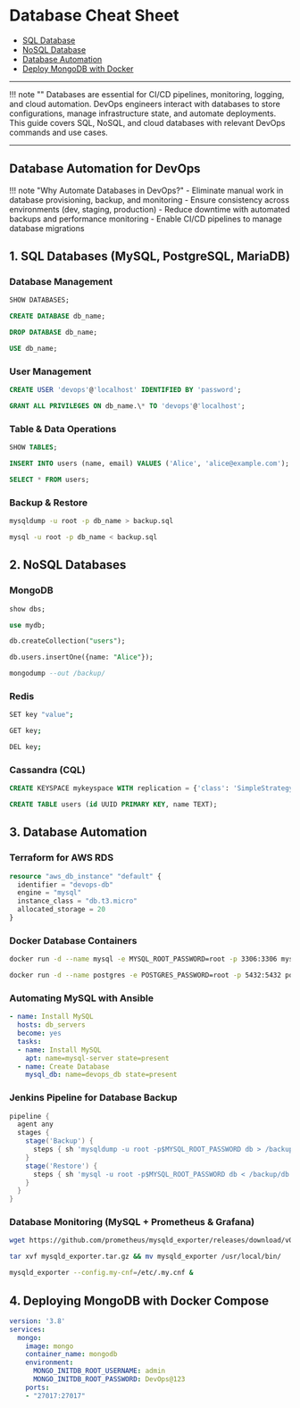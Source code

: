 # Database Cheat Sheet

- [SQL Database](#1-sql-databases-mysql-postgresql-mariadb)
- [NoSQL Database](#2-nosql-databases)
- [Database Automation](#3-database-automation)
- [Deploy MongoDB with Docker](#4-deploying-mongodb-with-docker-compose)

---

!!! note ""
    Databases are essential for CI/CD pipelines, monitoring, logging, and cloud automation. DevOps engineers interact with databases to store configurations, manage infrastructure state, and automate deployments. This guide covers SQL, NoSQL, and cloud databases with relevant DevOps commands and use cases.

---

## Database Automation for DevOps

!!! note "Why Automate Databases in DevOps?"
    - Eliminate manual work in database provisioning, backup, and monitoring
    - Ensure consistency across environments (dev, staging, production)
    - Reduce downtime with automated backups and performance monitoring
    - Enable CI/CD pipelines to manage database migrations

## 1. SQL Databases (MySQL, PostgreSQL, MariaDB)

### Database Management

```sql title="List databases"
SHOW DATABASES;
```
```sql title="Create a database"
CREATE DATABASE db_name;
```
```sql title="Delete a database"
DROP DATABASE db_name;
```
```sql title="Select a database"
USE db_name;
```

### User Management

```sql
CREATE USER 'devops'@'localhost' IDENTIFIED BY 'password';
```
```sql
GRANT ALL PRIVILEGES ON db_name.\* TO 'devops'@'localhost';
```

### Table & Data Operations

```sql title="List tables"
SHOW TABLES;
```
```sql
INSERT INTO users (name, email) VALUES ('Alice', 'alice@example.com');
```
```sql
SELECT * FROM users;
```

### Backup & Restore

```bash title="Backup MySQL"
mysqldump -u root -p db_name > backup.sql
```
```bash title="Restore MySQL"
mysql -u root -p db_name < backup.sql
```

## 2. NoSQL Databases

### MongoDB

```sql title="List databases"
show dbs;
```
```sql title="Select a database"
use mydb;
```
```sql title="Create a collection"
db.createCollection("users");
```
```sql title="Insert data"
db.users.insertOne({name: "Alice"});
```
```sql title="Backup"
mongodump --out /backup/
```

### Redis

```bash title="Store a key"
SET key "value";
```
```bash title="Retrieve value"
GET key;
```
```bash title="Delete key"
DEL key;
```

### Cassandra (CQL)

```sql title=""
CREATE KEYSPACE mykeyspace WITH replication = {'class': 'SimpleStrategy', 'replication_factor': 1};
```
```sql title=""
CREATE TABLE users (id UUID PRIMARY KEY, name TEXT);
```

## 3. Database Automation

### Terraform for AWS RDS

```tf
resource "aws_db_instance" "default" { 
  identifier = "devops-db"
  engine = "mysql" 
  instance_class = "db.t3.micro" 
  allocated_storage = 20
}
```

### Docker Database Containers

```bash
docker run -d --name mysql -e MYSQL_ROOT_PASSWORD=root -p 3306:3306 mysql
```
```bash
docker run -d --name postgres -e POSTGRES_PASSWORD=root -p 5432:5432 postgres
```

### Automating MySQL with Ansible

```yaml
- name: Install MySQL
  hosts: db_servers
  become: yes
  tasks:
  - name: Install MySQL
    apt: name=mysql-server state=present
  - name: Create Database
    mysql_db: name=devops_db state=present
```

### Jenkins Pipeline for Database Backup

```groovy
pipeline {
  agent any
  stages {
    stage('Backup') {
      steps { sh 'mysqldump -u root -p$MYSQL_ROOT_PASSWORD db > /backup/db.sql' }
    }
    stage('Restore') {
      steps { sh 'mysql -u root -p$MYSQL_ROOT_PASSWORD db < /backup/db.sql' }
    }
  }
}
```

### Database Monitoring (MySQL + Prometheus & Grafana)

```bash
wget https://github.com/prometheus/mysqld_exporter/releases/download/v0.14.0/mysql d_exporter.tar.gz
```

```bash
tar xvf mysqld_exporter.tar.gz && mv mysqld_exporter /usr/local/bin/
```

```bash
mysqld_exporter --config.my-cnf=/etc/.my.cnf &
```

## 4. Deploying MongoDB with Docker Compose

```yaml
version: '3.8'
services:
  mongo:
    image: mongo
    container_name: mongodb
    environment:
      MONGO_INITDB_ROOT_USERNAME: admin
      MONGO_INITDB_ROOT_PASSWORD: DevOps@123
    ports:
    - "27017:27017"
```
